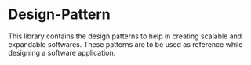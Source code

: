 # Design-Pattern
 This library contains the design patterns to help in creating scalable and expandable softwares. These patterns are to be used as reference while designing a software application.

